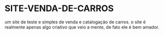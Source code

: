 # SITE-VENDA-DE-CARROS
um site de teste e simples de venda e catalogação de carros.
o site é realmente apenas algo criativo que veio a mente, de fato ele é bem amador.
